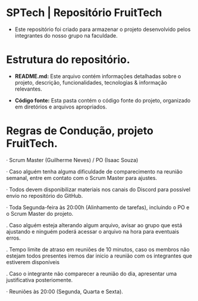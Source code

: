 # SPTech | Repositório FruitTech
- Este repositório foi criado para armazenar o projeto desenvolvido pelos integrantes do nosso grupo na faculdade.

  
# Estrutura do repositório.
- <b>README.md:</b> Este arquivo contém informações detalhadas sobre o projeto, descrição, funcionalidades, tecnologias & informação relevantes.

- <b>Código fonte:</b> Esta pasta contém o código fonte do projeto, organizado em diretórios e arquivos apropriados.


# Regras de Condução, projeto FruitTech.
· Scrum Master (Guilherme Neves) / PO (Isaac Souza)

· Caso alguém tenha alguma dificuldade de comparecimento na reunião semanal, entre em contato com o Scrum Master para ajustes.

· Todos devem disponibilizar materiais nos canais do Discord para possível envio no repositório do GitHub.

· Toda Segunda-feira às 20:00h (Alinhamento de tarefas), incluindo o PO e o Scrum Master do projeto.

. Caso alguém esteja alterando algum arquivo, avisar ao grupo que está ajustando e ninguém poderá acessar o arquivo na hora para eventuais erros.

. Tempo limite de atraso em reuniões de 10 minutos, caso os membros não estejam todos presentes iremos dar inicio a reunião com os integrantes que estiverem 
  disponíveis

. Caso o integrante não comparecer a reunião do dia, apresentar uma justificativa posteriomente.
  
· Reuniões às 20:00 (Segunda, Quarta e Sexta).


